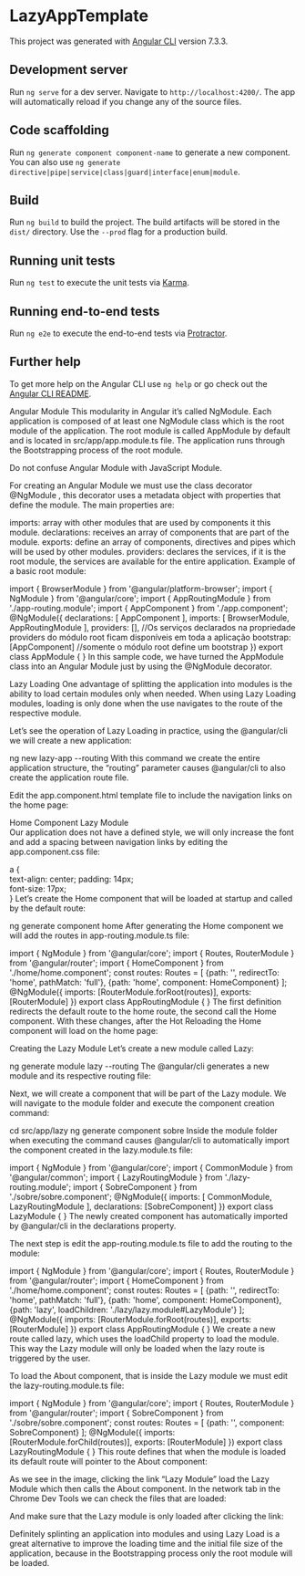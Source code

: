 # LazyAppTemplate

This project was generated with [Angular CLI](https://github.com/angular/angular-cli) version 7.3.3.

## Development server

Run `ng serve` for a dev server. Navigate to `http://localhost:4200/`. The app will automatically reload if you change any of the source files.

## Code scaffolding

Run `ng generate component component-name` to generate a new component. You can also use `ng generate directive|pipe|service|class|guard|interface|enum|module`.

## Build

Run `ng build` to build the project. The build artifacts will be stored in the `dist/` directory. Use the `--prod` flag for a production build.

## Running unit tests

Run `ng test` to execute the unit tests via [Karma](https://karma-runner.github.io).

## Running end-to-end tests

Run `ng e2e` to execute the end-to-end tests via [Protractor](http://www.protractortest.org/).

## Further help

To get more help on the Angular CLI use `ng help` or go check out the [Angular CLI README](https://github.com/angular/angular-cli/blob/master/README.md).

Angular Module
This modularity in Angular it’s called NgModule. Each application is composed of at least one NgModule class which is the root module of the application. The root module is called AppModule by default and is located in src/app/app.module.ts file. The application runs through the Bootstrapping process of the root module.

Do not confuse Angular Module with JavaScript Module.

For creating an Angular Module we must use the class decorator @NgModule , this decorator uses a metadata object with properties that define the module. The main properties are:

imports: array with other modules that are used by components it this module.
declarations: receives an array of components that are part of the module.
exports: define an array of components, directives and pipes which will be used by other modules.
providers: declares the services, if it is the root module, the services are available for the entire application.
Example of a basic root module:

import { BrowserModule } from '@angular/platform-browser';
import { NgModule } from '@angular/core';
import { AppRoutingModule } from './app-routing.module';
import { AppComponent } from './app.component';
@NgModule({
  declarations: [
    AppComponent
  ],
  imports: [
    BrowserModule,
    AppRoutingModule
  ],
  providers: [], //Os serviços declarados na propriedade providers do módulo root ficam disponíveis em toda a aplicação
  bootstrap: [AppComponent] //somente o módulo root define um bootstrap
})
export class AppModule { }
In this sample code, we have turned the AppModule class into an Angular Module just by using the @NgModule decorator.

Lazy Loading
One advantage of splitting the application into modules is the ability to load certain modules only when needed. When using Lazy Loading modules, loading is only done when the use navigates to the route of the respective module.

Let’s see the operation of Lazy Loading in practice, using the @angular/cli we will create a new application:

ng new lazy-app --routing
With this command we create the entire application structure, the “routing” parameter causes @angular/cli to also create the application route file.

Edit the app.component.html template file to include the navigation links on the home page:

<nav>
  <a routerLink="home">Home Component</a>
  <a routerLink="lazy">Lazy Module</a>
</nav>
<router-outlet></router-outlet>
Our application does not have a defined style, we will only increase the font and add a spacing between navigation links by editing the app.component.css file:

a {    
    text-align: center;
    padding: 14px;    
    font-size: 17px;    
}
Let’s create the Home component that will be loaded at startup and called by the default route:

ng generate component home
After generating the Home component we will add the routes in app-routing.module.ts file:

import { NgModule } from '@angular/core';
import { Routes, RouterModule } from '@angular/router';
import { HomeComponent } from './home/home.component';
const routes: Routes = [
  {path: '', redirectTo: 'home', pathMatch: 'full'},
  {path: 'home', component: HomeComponent}
];
@NgModule({
  imports: [RouterModule.forRoot(routes)],
  exports: [RouterModule]
})
export class AppRoutingModule { }
The first definition redirects the default route to the home route, the second call the Home component. With these changes, after the Hot Reloading the Home component will load on the home page:


Creating the Lazy Module
Let’s create a new module called Lazy:

ng generate module lazy --routing
The @angular/cli generates a new module and its respective routing file:


Next, we will create a component that will be part of the Lazy module. We will navigate to the module folder and execute the component creation command:

cd src/app/lazy
ng generate component sobre
Inside the module folder when executing the command causes @angular/cli to automatically import the component created in the lazy.module.ts file:

import { NgModule } from '@angular/core';
import { CommonModule } from '@angular/common';
import { LazyRoutingModule } from './lazy-routing.module';
import { SobreComponent } from './sobre/sobre.component';
@NgModule({
  imports: [
    CommonModule,
    LazyRoutingModule
  ],
  declarations: [SobreComponent]
})
export class LazyModule { }
The newly created component has automatically imported by @angular/cli in the declarations property.

The next step is edit the app-routing.module.ts file to add the routing to the module:

import { NgModule } from '@angular/core';
import { Routes, RouterModule } from '@angular/router';
import { HomeComponent } from './home/home.component';
const routes: Routes = [
  {path: '', redirectTo: 'home', pathMatch: 'full'},
  {path: 'home', component: HomeComponent},
  {path: 'lazy', loadChildren: './lazy/lazy.module#LazyModule'}
];
@NgModule({
  imports: [RouterModule.forRoot(routes)],
  exports: [RouterModule]
})
export class AppRoutingModule { }
We create a new route called lazy, which uses the loadChild property to load the module. This way the Lazy module will only be loaded when the lazy route is triggered by the user.

To load the About component, that is inside the Lazy module we must edit the lazy-routing.module.ts file:

import { NgModule } from '@angular/core';
import { Routes, RouterModule } from '@angular/router';
import { SobreComponent } from './sobre/sobre.component';
const routes: Routes = [
  {path: '', component: SobreComponent}
];
@NgModule({
  imports: [RouterModule.forChild(routes)],
  exports: [RouterModule]
})
export class LazyRoutingModule { }
This route defines that when the module is loaded its default route will pointer to the About component:


As we see in the image, clicking the link “Lazy Module” load the Lazy Module which then calls the About component. In the network tab in the Chrome Dev Tools we can check the files that are loaded:


And make sure that the Lazy module is only loaded after clicking the link:


Definitely splinting an application into modules and using Lazy Load is a great alternative to improve the loading time and the initial file size of the application, because in the Bootstrapping process only the root module will be loaded.